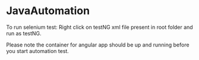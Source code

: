 # JavaAutomation

To run selenium test: Right click on testNG xml file present in root folder and run as testNG.

Please note the container for angular app should be up and running before you start automation test.
